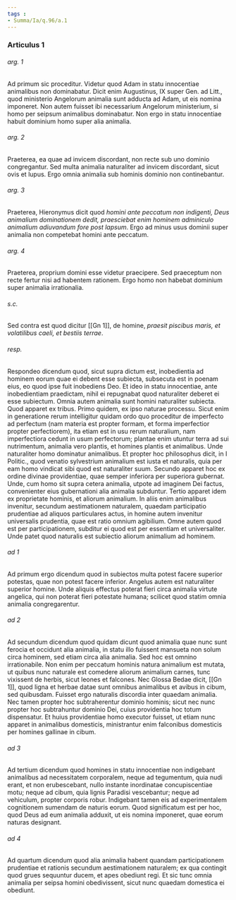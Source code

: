 ```yaml
---
tags : 
- Summa/Ia/q.96/a.1
---
```


### Articulus 1

###### arg. 1
Ad primum sic proceditur. Videtur quod Adam in statu innocentiae animalibus non dominabatur. Dicit enim Augustinus, IX super Gen. ad Litt., quod ministerio Angelorum animalia sunt adducta ad Adam, ut eis nomina imponeret. Non autem fuisset ibi necessarium Angelorum ministerium, si homo per seipsum animalibus dominabatur. Non ergo in statu innocentiae habuit dominium homo super alia animalia.

###### arg. 2
Praeterea, ea quae ad invicem discordant, non recte sub uno dominio congregantur. Sed multa animalia naturaliter ad invicem discordant, sicut ovis et lupus. Ergo omnia animalia sub hominis dominio non continebantur.

###### arg. 3
Praeterea, Hieronymus dicit quod *homini ante peccatum non indigenti, Deus animalium dominationem dedit, praesciebat enim hominem adminiculo animalium adiuvandum fore post lapsum*. Ergo ad minus usus dominii super animalia non competebat homini ante peccatum.

###### arg. 4
Praeterea, proprium domini esse videtur praecipere. Sed praeceptum non recte fertur nisi ad habentem rationem. Ergo homo non habebat dominium super animalia irrationalia.

###### s.c.
Sed contra est quod dicitur [[Gn 1]], de homine, *praesit piscibus maris, et volatilibus caeli, et bestiis terrae*.

###### resp.
Respondeo dicendum quod, sicut supra dictum est, inobedientia ad hominem eorum quae ei debent esse subiecta, subsecuta est in poenam eius, eo quod ipse fuit inobediens Deo. Et ideo in statu innocentiae, ante inobedientiam praedictam, nihil ei repugnabat quod naturaliter deberet ei esse subiectum. Omnia autem animalia sunt homini naturaliter subiecta. Quod apparet ex tribus. Primo quidem, ex ipso naturae processu. Sicut enim in generatione rerum intelligitur quidam ordo quo proceditur de imperfecto ad perfectum (nam materia est propter formam, et forma imperfectior propter perfectiorem), ita etiam est in usu rerum naturalium, nam imperfectiora cedunt in usum perfectorum; plantae enim utuntur terra ad sui nutrimentum, animalia vero plantis, et homines plantis et animalibus. Unde naturaliter homo dominatur animalibus. Et propter hoc philosophus dicit, in I Politic., quod venatio sylvestrium animalium est iusta et naturalis, quia per eam homo vindicat sibi quod est naturaliter suum. Secundo apparet hoc ex ordine divinae providentiae, quae semper inferiora per superiora gubernat. Unde, cum homo sit supra cetera animalia, utpote ad imaginem Dei factus, convenienter eius gubernationi alia animalia subduntur. Tertio apparet idem ex proprietate hominis, et aliorum animalium. In aliis enim animalibus invenitur, secundum aestimationem naturalem, quaedam participatio prudentiae ad aliquos particulares actus, in homine autem invenitur universalis prudentia, quae est ratio omnium agibilium. Omne autem quod est per participationem, subditur ei quod est per essentiam et universaliter. Unde patet quod naturalis est subiectio aliorum animalium ad hominem.

###### ad 1
Ad primum ergo dicendum quod in subiectos multa potest facere superior potestas, quae non potest facere inferior. Angelus autem est naturaliter superior homine. Unde aliquis effectus poterat fieri circa animalia virtute angelica, qui non poterat fieri potestate humana; scilicet quod statim omnia animalia congregarentur.

###### ad 2
Ad secundum dicendum quod quidam dicunt quod animalia quae nunc sunt ferocia et occidunt alia animalia, in statu illo fuissent mansueta non solum circa hominem, sed etiam circa alia animalia. Sed hoc est omnino irrationabile. Non enim per peccatum hominis natura animalium est mutata, ut quibus nunc naturale est comedere aliorum animalium carnes, tunc vixissent de herbis, sicut leones et falcones. Nec Glossa Bedae dicit, [[Gn 1]], quod ligna et herbae datae sunt omnibus animalibus et avibus in cibum, sed quibusdam. Fuisset ergo naturalis discordia inter quaedam animalia. Nec tamen propter hoc subtraherentur dominio hominis; sicut nec nunc propter hoc subtrahuntur dominio Dei, cuius providentia hoc totum dispensatur. Et huius providentiae homo executor fuisset, ut etiam nunc apparet in animalibus domesticis, ministrantur enim falconibus domesticis per homines gallinae in cibum.

###### ad 3
Ad tertium dicendum quod homines in statu innocentiae non indigebant animalibus ad necessitatem corporalem, neque ad tegumentum, quia nudi erant, et non erubescebant, nullo instante inordinatae concupiscentiae motu; neque ad cibum, quia lignis Paradisi vescebantur; neque ad vehiculum, propter corporis robur. Indigebant tamen eis ad experimentalem cognitionem sumendam de naturis eorum. Quod significatum est per hoc, quod Deus ad eum animalia adduxit, ut eis nomina imponeret, quae eorum naturas designant.

###### ad 4
Ad quartum dicendum quod alia animalia habent quandam participationem prudentiae et rationis secundum aestimationem naturalem; ex qua contingit quod grues sequuntur ducem, et apes obediunt regi. Et sic tunc omnia animalia per seipsa homini obedivissent, sicut nunc quaedam domestica ei obediunt.

